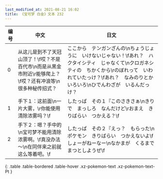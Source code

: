 ```yaml
---
last_modified_at: 2021-08-21 16:02
title: 《宝可梦 白金》文本 232
---
```

| 编号 | 中文 | 日文 |
| ---- | ---- | ---- |
| 0 | 从这儿是到不了天冠山顶了！\f哎？不是百代市\n而是从黑金市附近\r能够爬上？\f哎？还有冲浪等\n很多种秘传招式？ | ここから　テンガンざんの\nちょうじょうに　いけないじゃない！\fあれ？　ハクタイシティ　じゃなくて\nクロガネシティの　ちかくから\rのぼれって　いわれていたっけ？\fあれ？　なみのりとか　いろいろ\nひでんわざが　いるんだっけ？ |
| 1 | 手下１：这前面\n一片大雾，\r你能使用清除浓雾吗？\f | したっぱ　その１『このさきさぁ\nきりで　まっしろ　なんだけど\rおまえ　きりばらい　つかえる？\f |
| 2 | 手下２：嗯？手中的\n宝可梦不能用清除浓雾啊。\f真没办法～\n在同伴来之前就这么等着吧。\f | したっぱ　その２『えっ？　もらった\nポケモン　きりばらい　つかえないよ\fしょーがねーなー\nなかまが　くるまで　まつとしようぜ\f |
{: .table .table-bordered .table-hover .xz-pokemon-text .xz-pokemon-text-Pt }